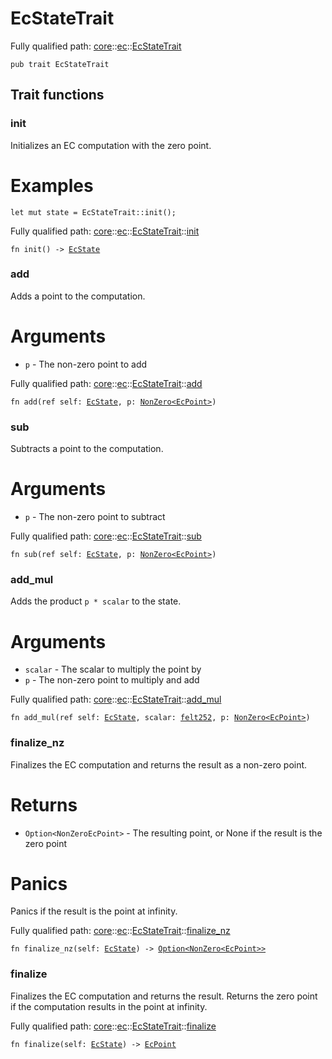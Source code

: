 # EcStateTrait

Fully qualified path: [core](./core.md)::[ec](./core-ec.md)::[EcStateTrait](./core-ec-EcStateTrait.md)

<pre><code class="language-cairo">pub trait EcStateTrait</code></pre>

## Trait functions

### init

Initializes an EC computation with the zero point.
# Examples

```cairo
let mut state = EcStateTrait::init();
```

Fully qualified path: [core](./core.md)::[ec](./core-ec.md)::[EcStateTrait](./core-ec-EcStateTrait.md)::[init](./core-ec-EcStateTrait.md#init)

<pre><code class="language-cairo">fn init() -&gt; <a href="core-ec-EcState.html">EcState</a></code></pre>


### add

Adds a point to the computation.
# Arguments

- `p` - The non-zero point to add

Fully qualified path: [core](./core.md)::[ec](./core-ec.md)::[EcStateTrait](./core-ec-EcStateTrait.md)::[add](./core-ec-EcStateTrait.md#add)

<pre><code class="language-cairo">fn add(ref self: <a href="core-ec-EcState.html">EcState</a>, p: <a href="core-zeroable-NonZero.html">NonZero&lt;EcPoint&gt;</a>)</code></pre>


### sub

Subtracts a point to the computation.
# Arguments

- `p` - The non-zero point to subtract

Fully qualified path: [core](./core.md)::[ec](./core-ec.md)::[EcStateTrait](./core-ec-EcStateTrait.md)::[sub](./core-ec-EcStateTrait.md#sub)

<pre><code class="language-cairo">fn sub(ref self: <a href="core-ec-EcState.html">EcState</a>, p: <a href="core-zeroable-NonZero.html">NonZero&lt;EcPoint&gt;</a>)</code></pre>


### add_mul

Adds the product `p * scalar` to the state.
# Arguments

- `scalar` - The scalar to multiply the point by
- `p` - The non-zero point to multiply and add

Fully qualified path: [core](./core.md)::[ec](./core-ec.md)::[EcStateTrait](./core-ec-EcStateTrait.md)::[add_mul](./core-ec-EcStateTrait.md#add_mul)

<pre><code class="language-cairo">fn add_mul(ref self: <a href="core-ec-EcState.html">EcState</a>, scalar: <a href="core-felt252.html">felt252</a>, p: <a href="core-zeroable-NonZero.html">NonZero&lt;EcPoint&gt;</a>)</code></pre>


### finalize_nz

Finalizes the EC computation and returns the result as a non-zero point.
# Returns

- `Option<NonZeroEcPoint>` - The resulting point, or None if the result is the zero point
# Panics

Panics if the result is the point at infinity.

Fully qualified path: [core](./core.md)::[ec](./core-ec.md)::[EcStateTrait](./core-ec-EcStateTrait.md)::[finalize_nz](./core-ec-EcStateTrait.md#finalize_nz)

<pre><code class="language-cairo">fn finalize_nz(self: <a href="core-ec-EcState.html">EcState</a>) -&gt; <a href="core-option-Option.html">Option&lt;NonZero&lt;EcPoint&gt;&gt;</a></code></pre>


### finalize

Finalizes the EC computation and returns the result.
Returns the zero point if the computation results in the point at infinity.

Fully qualified path: [core](./core.md)::[ec](./core-ec.md)::[EcStateTrait](./core-ec-EcStateTrait.md)::[finalize](./core-ec-EcStateTrait.md#finalize)

<pre><code class="language-cairo">fn finalize(self: <a href="core-ec-EcState.html">EcState</a>) -&gt; <a href="core-ec-EcPoint.html">EcPoint</a></code></pre>


